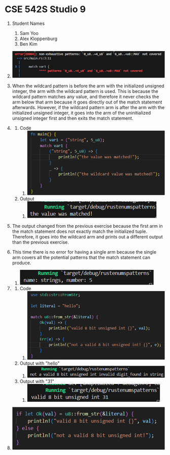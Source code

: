 # CSE 542S Studio 9

1. Student Names
    1. Sam Yoo
    2. Alex Kloppenburg
    3. Ben Kim

2. ![alt text](images/image.png)

3. When the wildcard pattern is before the arm with the initialized unsigned integer, the arm with the wildcard pattern is used. This is because the wildcard pattern matches any value, and therefore it never checks the arm below that arm because it goes directly out of the match statement afterwards. However, if the wildcard pattern arm is after the arm with the initialized unsigned integer, it goes into the arm of the uninitialized unsigned integer first and then exits the match statement.

4. 
    1. Code
        1. ![alt text](images/image-2.png)
    2. Output
        1. ![alt text](images/image-1.png)

5. The output changed from the previous exercise because the first arm in the match statement does not exactly match the initialized tuple. Therefore, it goes into the wildcard arm and prints out a different output than the previous exercise.

6. This time there is no error for having a single arm because the single arm covers all the potential patterns that the match statement can produce.
    1. ![alt text](images/image-3.png)

7. 
    1. Code
        1. ![alt text](images/image-4.png)
    2. Output with "hello"
        1. ![alt text](images/image-5.png)
    3. Output with "31"
        1. ![alt text](images/image-6.png)

8. ![alt text](images/image-7.png)